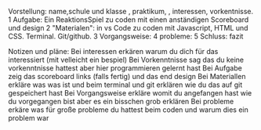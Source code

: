 Vorstellung: name,schule und klasse , praktikum, , interessen, vorkentnisse.
1 Aufgabe: Ein ReaktionsSpiel zu coden mit einen anständigen Scoreboard und design
2 "Materialen": in vs Code zu coden mit Javascript, HTML und CSS. Terminal. Git/github.
3 Vorgangsweise: 
4 probleme:
5 Schluss: fazit


Notizen und pläne:
Bei interessen erkären warum du dich für das interessiert (mit velleicht ein bespiel)
Bei Vorkenntnisse sag das du keine vorkenntnisse hattest aber hier programmieren gelernt hast
Bei Aufgabe zeig das scoreboard links (falls fertig) und das end design
Bei Materiallen erkläre was was ist und beim terminal und git erklären wie du das auf git gespeichert hast
Bei Vorgangsweise erkläre womit du angefangen hast wie du vorgegangen bist aber es ein bisschen grob erklären
Bei probleme erkäre was für große probleme du hattest beim coden und warum dies ein problem war 

